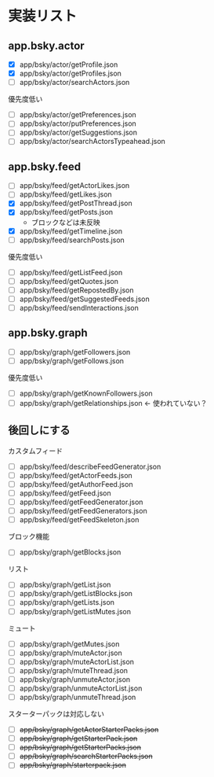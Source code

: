 # 実装リスト

## app.bsky.actor

- [x] app/bsky/actor/getProfile.json
- [x] app/bsky/actor/getProfiles.json
- [ ] app/bsky/actor/searchActors.json

優先度低い

- [ ] app/bsky/actor/getPreferences.json
- [ ] app/bsky/actor/putPreferences.json
- [ ] app/bsky/actor/getSuggestions.json
- [ ] app/bsky/actor/searchActorsTypeahead.json

## app.bsky.feed

- [ ] app/bsky/feed/getActorLikes.json
- [ ] app/bsky/feed/getLikes.json
- [x] app/bsky/feed/getPostThread.json
- [x] app/bsky/feed/getPosts.json
  - ブロックなどは未反映
- [x] app/bsky/feed/getTimeline.json
- [ ] app/bsky/feed/searchPosts.json

優先度低い

- [ ] app/bsky/feed/getListFeed.json
- [ ] app/bsky/feed/getQuotes.json
- [ ] app/bsky/feed/getRepostedBy.json
- [ ] app/bsky/feed/getSuggestedFeeds.json
- [ ] app/bsky/feed/sendInteractions.json

## app.bsky.graph

- [ ] app/bsky/graph/getFollowers.json
- [ ] app/bsky/graph/getFollows.json

優先度低い

- [ ] app/bsky/graph/getKnownFollowers.json
- [ ] app/bsky/graph/getRelationships.json ← 使われていない？

## 後回しにする

カスタムフィード

- [ ] app/bsky/feed/describeFeedGenerator.json
- [ ] app/bsky/feed/getActorFeeds.json
- [ ] app/bsky/feed/getAuthorFeed.json
- [ ] app/bsky/feed/getFeed.json
- [ ] app/bsky/feed/getFeedGenerator.json
- [ ] app/bsky/feed/getFeedGenerators.json
- [ ] app/bsky/feed/getFeedSkeleton.json

ブロック機能

- [ ] app/bsky/graph/getBlocks.json

リスト

- [ ] app/bsky/graph/getList.json
- [ ] app/bsky/graph/getListBlocks.json
- [ ] app/bsky/graph/getLists.json
- [ ] app/bsky/graph/getListMutes.json

ミュート

- [ ] app/bsky/graph/getMutes.json
- [ ] app/bsky/graph/muteActor.json
- [ ] app/bsky/graph/muteActorList.json
- [ ] app/bsky/graph/muteThread.json
- [ ] app/bsky/graph/unmuteActor.json
- [ ] app/bsky/graph/unmuteActorList.json
- [ ] app/bsky/graph/unmuteThread.json

スターターパックは対応しない

- [ ] ~~app/bsky/graph/getActorStarterPacks.json~~
- [ ] ~~app/bsky/graph/getStarterPack.json~~
- [ ] ~~app/bsky/graph/getStarterPacks.json~~
- [ ] ~~app/bsky/graph/searchStarterPacks.json~~
- [ ] ~~app/bsky/graph/starterpack.json~~
